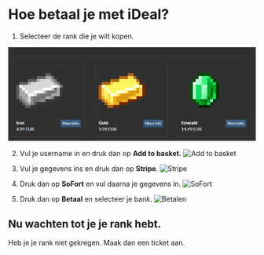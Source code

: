 # Hoe betaal je met iDeal?

 1. Selecteer de rank die je wilt kopen.

![](../static/ideal1.png)

2. Vul je username in en druk dan op **Add to basket.**
 ![Add to basket](https://files.gitbook.com/v0/b/gitbook-x-prod.appspot.com/o/spaces/ZWTv1nMbCpjV6IrItxJO/uploads/NVDTCSzJPVvmeTy4ptVc/image.png?alt=media&token=300c0bb1-609d-490b-bef8-1db25d6b03b7)
 3. Vul je gegevens ins en druk dan op **Stripe**.
 ![Stripe](https://files.gitbook.com/v0/b/gitbook-x-prod.appspot.com/o/spaces/ZWTv1nMbCpjV6IrItxJO/uploads/YnB8oJQEQ19dwU97D5KA/image.png?alt=media&token=56306826-5aea-49b7-8237-425576e730f5)
 
 4. Druk dan op **SoFort** en vul daarna je gegevens in.
 ![SoFort](https://files.gitbook.com/v0/b/gitbook-x-prod.appspot.com/o/spaces/ZWTv1nMbCpjV6IrItxJO/uploads/PPqxlLnSKl8qW5uAyBA9/image.png?alt=media&token=b3f72d6c-9efa-42ad-8ffe-e0e8ca46e3ec)
 5. Druk dan op **Betaal** en selecteer je bank.
 ![Betalen](https://files.gitbook.com/v0/b/gitbook-x-prod.appspot.com/o/spaces/ZWTv1nMbCpjV6IrItxJO/uploads/20ytLsOczA6cuiTrC3Yg/image.png?alt=media&token=6132f458-60bc-46b1-bc0a-eac2465711bf)

## Nu wachten tot je je rank hebt.
Heb je je rank niet gekregen.
Maak dan een ticket aan.
